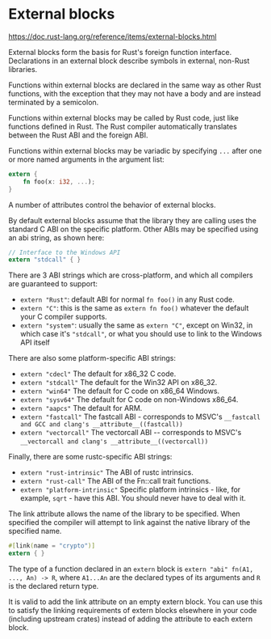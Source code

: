 # External blocks
https://doc.rust-lang.org/reference/items/external-blocks.html


External blocks form the basis for Rust's foreign function interface. Declarations in an external block describe symbols in external, non-Rust libraries.

Functions within external blocks are declared in the same way as other Rust functions, with the exception that they may not have a body and are instead terminated by a semicolon.

Functions within external blocks may be called by Rust code, just like functions defined in Rust. The Rust compiler automatically translates between the Rust ABI and the foreign ABI.

Functions within external blocks may be variadic by specifying `...` after one or more named arguments in the argument list:

```rust
extern {
    fn foo(x: i32, ...);
}
```

A number of attributes control the behavior of external blocks.

By default external blocks assume that the library they are calling uses the standard C ABI on the specific platform. Other ABIs may be specified using an abi string, as shown here:

```rust
// Interface to the Windows API
extern "stdcall" { }
```

There are 3 ABI strings which are cross-platform, and which all compilers are guaranteed to support:
- `extern "Rust"`: default ABI for normal `fn foo()` in any Rust code.
- `extern "C"`: this is the same as `extern fn foo()` whatever the default your C compiler supports.
- `extern "system"`: usually the same as `extern "C"`, except on Win32, in which case it's `"stdcall"`, or what you should use to link to the Windows API itself

There are also some platform-specific ABI strings:
- `extern "cdecl"` The default for x86_32 C code.
- `extern "stdcall"` The default for the Win32 API on x86_32.
- `extern "win64"` The default for C code on x86_64 Windows.
- `extern "sysv64"` The default for C code on non-Windows x86_64.
- `extern "aapcs"` The default for ARM.
- `extern "fastcall"` The fastcall ABI - corresponds to MSVC's `__fastcall and GCC and clang's __attribute__((fastcall))`
- `extern "vectorcall"` The vectorcall ABI -- corresponds to MSVC's `__vectorcall and clang's __attribute__((vectorcall))`

Finally, there are some rustc-specific ABI strings:
- `extern "rust-intrinsic"` The ABI of rustc intrinsics.
- `extern "rust-call"` The ABI of the Fn::call trait functions.
- `extern "platform-intrinsic"` Specific platform intrinsics - like, for example, `sqrt` - have this ABI. You should never have to deal with it.

The link attribute allows the name of the library to be specified. When specified the compiler will attempt to link against the native library of the specified name.

```rust
#[link(name = "crypto")]
extern { }
```

The type of a function declared in an `extern` block is 
`extern "abi" fn(A1, ..., An) -> R`, where `A1...An`
are the declared types of its arguments and `R` is the declared return type.

It is valid to add the link attribute on an empty extern block. You can use this to satisfy the linking requirements of extern blocks elsewhere in your code (including upstream crates) instead of adding the attribute to each extern block.
